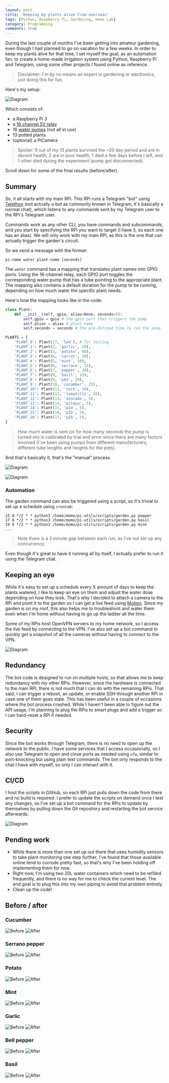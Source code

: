 ```yaml
---
layout: post
title: 'Keeping my plants alive from overseas'
tags: [Python, Raspberry Pi, Gardening, Home Lab]
category: Programming
comments: true
---
```


During the last couple of months I've been getting into amateur gardening, even though I had planned to go on vacation for a few weeks. In order to keep my plants alive for that time, I set myself the goal, as an automation fan, to create a home-made irrigation system using Python, Raspberry Pi and Telegram, using some other projects I found online as reference.

> Disclaimer: I'm by no means an expert in gardening or electronics, just doing this for fun.

Here's my setup:

![Diagram](https://blog.erickduran.com/public/img/2023-09-18-diagram.png)

Which consists of:
- a Raspberry Pi 3
- a [16 channel 5V relay](https://www.amazon.com/SainSmart-101-70-103-16-Channel-Relay-Module/dp/B0057OC66U)
- 16 [water pumps](https://www.amazon.com/Sipytoph-Submersible-Flexible-Aquariums-Hydroponics/dp/B097F4576N/) (not all in use)
- 13 potted plants
- (optional) a PiCamera

> Spoiler: 9 out of my 13 plants survived the ~20 day period and are in decent health, 2 are in poor health, 1 died a few days before I left, and 1 other died during the experiment (pump got disconnected).

Scroll down for some of the final results (before/after).

## Summary

So, it all starts with my main RPi. This RPi runs a Telegram "bot" using [Telethon](https://docs.telethon.dev/en/stable/) (not actually a *bot* as commonly known in Telegram, it's basically a normal chat), which listens to any commands sent by my Telegram user to the RPi's Telegram user. 

Commands work as any other CLI, you have commands and subcommands, and you start by specifying the RPi you want to target (I have 5, so each one has an alias). We will only work with my main RPi, as this is the one that can actually trigger the garden's circuit.

So we send a message with the format:
```
pi-name water plant-name [seconds]
```

The `water` command has a mapping that translates plant names into GPIO ports. Using the 16-channel relay, each GPIO port toggles the corresponding water pump that has a tube pointing to the appropriate plant. The mapping also contains a default duration for the pump to be running, depending on how much water the specific plant needs.

Here's how the mapping looks like in the code:
```python
class Plant:
	def __init__(self, gpio, alias=None, seconds=5):
		self.gpio = gpio # the gpio port that triggers the pump
		self.alias = alias # plant name
		self.seconds = seconds # the pre-defined time to run the pump

PLANTS = {
	'PLANT_0': Plant(27, 'led'), # for testing
	'PLANT_1': Plant(2, 'garlic', 20),
	'PLANT_2': Plant(3, 'potato', 40),
	'PLANT_3': Plant(4, 'carrot', 30),
	'PLANT_4': Plant(5, 'mint', 10),
	'PLANT_5': Plant(6, 'serrano', 15),
	'PLANT_6': Plant(7, 'pepper', 20),
	'PLANT_7': Plant(8, 'basil', 15),
	'PLANT_8': Plant(9, 'pea', 20),
	'PLANT_9': Plant(10, 'cucumber', 25),
	'PLANT_10': Plant(11, 'corn', 30),
	'PLANT_11': Plant(12, 'tomatillo', 20),
	'PLANT_12': Plant(13, 'avocado', 5),
	'PLANT_13': Plant(14, 'pitaya', 5),
	'PLANT_14': Plant(15, 'p14', 5),
	'PLANT_15': Plant(16, 'p15', 5),
	'PLANT_16': Plant(17, 'p16', 5),
}
```

> How much water is sent (or for how many seconds the pump is turned on) is calibrated by trial and error since there are many factors involved (I've been using pumps from different manufacturers, different tube lengths and heights for the pots).

And that's basically it, that's the "manual" process.

![Diagram](https://blog.erickduran.com/public/img/2023-09-18-pi-watering.png)

![Diagram](https://blog.erickduran.com/public/img/2023-09-18-pi-watering.gif)

### Automation

The garden command can also be triggered using a script, so it's trivial to set up a schedule using `crontab`:

```
15 8 */2 * * python3 /home/momo/pi-utils/scripts/garden.py pepper
17 8 */2 * * python3 /home/momo/pi-utils/scripts/garden.py basil
19 8 */2 * * python3 /home/momo/pi-utils/scripts/garden.py mint
...
```

> Note there is a 2 minute gap between each run, as I've not set up any concurrency.

Even though it's great to have it running all by itself, I actually prefer to run it using the Telegram chat.

## Keeping an eye

While it's easy to set up a schedule every X amount of days to keep the plants watered, I like to keep an eye on them and adjust the water dose depending on how they look. That's why I decided to attach a camera to the RPi and point it to the garden so I can get a live feed using [Motion](https://raspberry-valley.azurewebsites.net/Streaming-Video-with-Motion/). Since my garden is on my roof, this also helps me to troubleshoot and water them even when I'm home without having to go up the ladder all the time.

Some of my RPis host OpenVPN servers to my home network, so I access the live feed by connecting to the VPN. I've also set up a bot command to quickly get a snapshot of all the cameras without having to connect to the VPN.

![Diagram](https://blog.erickduran.com/public/img/2023-09-18-pi-snap.png)

## Redundancy

The bot code is designed to run on multiple hosts, so that allows me to keep redundancy with my other RPis. However, since the hardware is connected to the main RPi, there is not much that I can do with the remaining RPis. That said, I can trigger a reboot, an update, or enable SSH through another RPi in case one of them goes stale. This has been useful in a couple of occasions where the bot process crashed. While I haven't been able to figure out the API usage, I'm planning to plug the RPis to smart plugs and add a trigger so I can hard-reset a RPi if needed.

## Security

Since the bot works through Telegram, there is no need to open up the network to the public. I have some services that I access occasionally, so I also use Telegram to open and close ports as needed using `ufw`, similar to port-knocking but using plain text commands. The bot only responds to the chat I have with myself, so only I can interact with it.

## CI/CD

I host the scripts in GitHub, so each RPi just pulls down the code from there and no build is required. I prefer to update the scripts on demand once I test any changes, so I've set up a bot command for the RPis to update by themselves by pulling down the Git repository and restarting the bot service afterwards.

![Diagram](https://blog.erickduran.com/public/img/2023-09-18-pi-update.png)

## Pending work
- While there is more than one set up out there that uses humidity sensors to take plant monitoring one step further, I've found that those available online tend to corrode pretty fast, so that's why I've been holding off implementing them for now. 
- Right now, I'm using two 20L water containers which need to be refilled frequently, and there is no way for me to check the current level. The end goal is to plug this into my own piping to avoid that problem entirely.
- Clean up the code!

## Before / after

### Cucumber

![Before](https://blog.erickduran.com/public/img/2023-09-18-cucumber-before.png)
![After](https://blog.erickduran.com/public/img/2023-09-18-cucumber-after.jpg)

### Serrano pepper

![Before](https://blog.erickduran.com/public/img/2023-09-18-serrano-before.png)
![After](https://blog.erickduran.com/public/img/2023-09-18-serrano-after.jpg)

### Potato

![Before](https://blog.erickduran.com/public/img/2023-09-18-potato-before.png)
![After](https://blog.erickduran.com/public/img/2023-09-18-potato-after.jpg)

### Mint

![Before](https://blog.erickduran.com/public/img/2023-09-18-mint-before.png)
![After](https://blog.erickduran.com/public/img/2023-09-18-mint-after.jpg)

### Garlic

![Before](https://blog.erickduran.com/public/img/2023-09-18-garlic-before.png)
![After](https://blog.erickduran.com/public/img/2023-09-18-garlic-after.jpg)

### Bell pepper

![Before](https://blog.erickduran.com/public/img/2023-09-18-pepper-before.png)
![After](https://blog.erickduran.com/public/img/2023-09-18-pepper-after.jpg)

### Basil

![Before](https://blog.erickduran.com/public/img/2023-09-18-basil-before.png)
![After](https://blog.erickduran.com/public/img/2023-09-18-basil-after.jpg)
